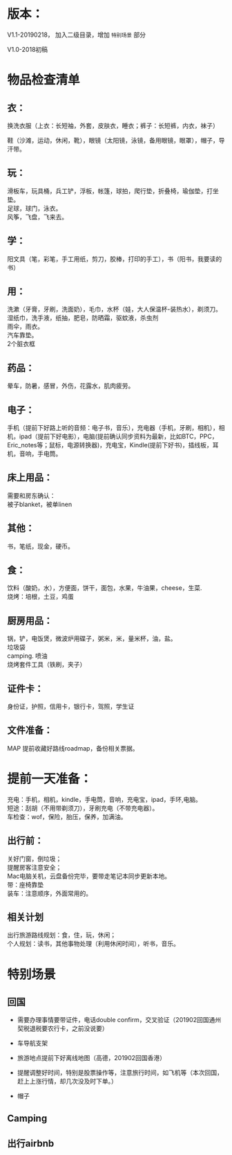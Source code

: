 # 版本：

V1.1-20190218， 加入二级目录，增加 `特别场景` 部分

V1.0-2018初稿



# 物品检查清单

## 衣：

换洗衣服（上衣：长短袖，外套，皮肤衣，睡衣；裤子：长短裤，内衣，袜子）<br>

鞋（沙滩，运动，休闲，靴），眼镜（太阳镜，泳镜，备用眼镜，眼罩），帽子，导汗带。


## 玩： 
滑板车，玩具桶，兵工铲，浮板，帐篷，球拍，爬行垫，折叠椅，瑜伽垫，打坐垫。<br>
足球，球门，泳衣。<br>
风筝，飞盘，飞来去。

## 学：
阳文具（笔，彩笔，手工用纸，剪刀，胶棒，打印的手工），书（阳书，我要读的书）

## 用：
洗漱（牙膏，牙刷，洗面奶），毛巾，水杯（娃，大人保温杯-装热水），剃须刀。<br>
湿纸巾，洗手液，纸抽，肥皂，防晒霜，驱蚊液，杀虫剂<br>
雨伞，雨衣。<br>
汽车靠垫。<br>
2个脏衣框

## 药品：
晕车，防暑，感冒，外伤，花露水，肌肉疲劳。

## 电子：
手机（提前下好路上听的音频：电子书，音乐），充电器（手机，牙刷，相机），相机，ipad（提前下好电影），电脑(提前确认同步资料为最新，比如BTC，PPC，Eric_notes等；鼠标，电源转换器)，充电宝，Kindle(提前下好书)，插线板，耳机，音响，手电筒。

## 床上用品：
需要和房东确认：<br>
被子blanket，被单linen

## 其他：
书，笔纸，现金，硬币。

## 食：
饮料（酸奶，水），方便面，饼干，面包，水果，牛油果，cheese，生菜.<br>
烧烤：培根，土豆，鸡蛋



## 厨房用品： 
锅，铲，电饭煲，微波炉用碟子，粥米，米，量米杯，油，盐。<br>
垃圾袋<br>
camping. 喷油<br>
烧烤套件工具（铁刷，夹子）

## 证件卡： 
身份证，护照，信用卡，银行卡，驾照，学生证

## 文件准备：
MAP 提前收藏好路线roadmap，备份相关票据。

# 提前一天准备：
充电：手机，相机，kindle，手电筒，音响，充电宝，ipad，手环,电脑。<br>
短途：刮胡（不用带剃须刀），牙刷充电（不带充电器）。<br>
车检查：wof，保险，胎压，保养，加满油。

## 出行前：
关好门窗，倒垃圾；<br>
提醒房客注意安全；<br>
Mac电脑关机，云盘备份完毕，要带走笔记本同步更新本地。<br>
带：座椅靠垫<br>
装车：注意顺序，外面常用的。

## 相关计划
出行旅游路线规划：食，住，玩，休闲；<br>
个人规划：读书，其他事物处理（利用休闲时间），听书，音乐。

# 特别场景
## 回国

- 需要办理事情要带证件，电话double confirm，交叉验证（201902回国通州契税退税要农行卡，之前没说要）

- 车导航支架
- 旅游地点提前下好离线地图（高德，201902回国香港）
- 提醒调整好时间，特别是股票操作等，注意旅行时间，如飞机等（本次回国，赶上上涨行情，却几次没及时下单。）

- 帽子

## Camping
## 出行airbnb
